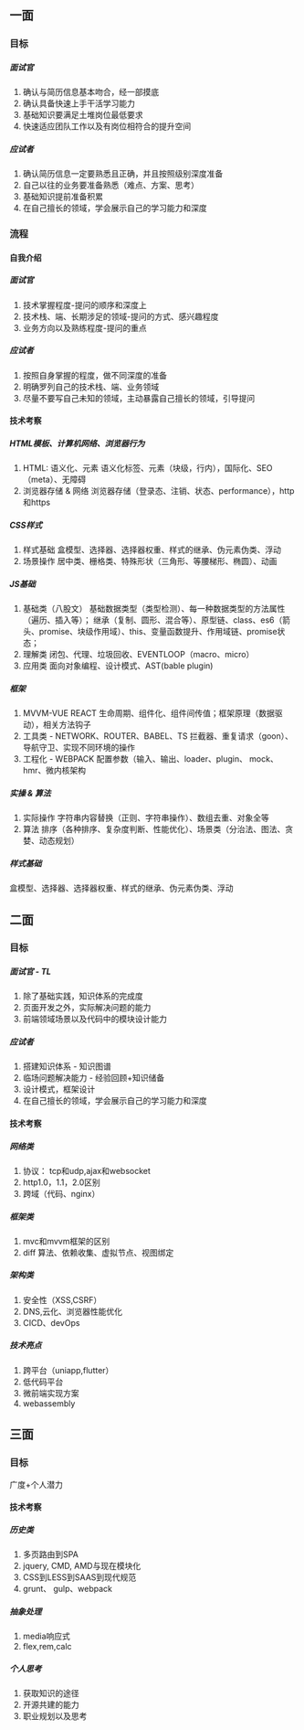 ## 一面
### 目标
##### 面试官
1. 确认与简历信息基本吻合，经一部摸底
2. 确认具备快速上手干活学习能力
3. 基础知识要满足土堆岗位最低要求
4. 快速适应团队工作以及有岗位相符合的提升空间

##### 应试者
1. 确认简历信息一定要熟悉且正确，并且按照级别深度准备
2. 自己以往的业务要准备熟悉（难点、方案、思考）
3. 基础知识提前准备积累
4. 在自己擅长的领域，学会展示自己的学习能力和深度

### 流程
#### 自我介绍
##### 面试官
1. 技术掌握程度-提问的顺序和深度上
2. 技术栈、端、长期涉足的领域-提问的方式、感兴趣程度
3. 业务方向以及熟练程度-提问的重点

##### 应试者
1. 按照自身掌握的程度，做不同深度的准备
2. 明确罗列自己的技术栈、端、业务领域
3. 尽量不要写自己未知的领域，主动暴露自己擅长的领域，引导提问

#### 技术考察
##### HTML模板、计算机网络、浏览器行为
1. HTML: 语义化、元素
语义化标签、元素（块级，行内），国际化、SEO（meta）、无障碍
2. 浏览器存储 & 网络
浏览器存储（登录态、注销、状态、performance），http和https
##### CSS样式
1. 样式基础
盒模型、选择器、选择器权重、样式的继承、伪元素伪类、浮动
2. 场景操作
居中类、栅格类、特殊形状（三角形、等腰梯形、椭圆）、动画
##### JS基础
1. 基础类（八股文）
基础数据类型（类型检测）、每一种数据类型的方法属性（遍历、插入等）；
继承（复制、圆形、混合等）、原型链、class、es6（箭头、promise、块级作用域）、this、变量函数提升、作用域链、promise状态；
2. 理解类
闭包、代理、垃圾回收、EVENTLOOP（macro、micro）
3. 应用类 
面向对象编程、设计模式、AST(bable plugin)
##### 框架
1. MVVM-VUE REACT 
生命周期、组件化、组件间传值；框架原理（数据驱动），相关方法钩子
2. 工具类 - NETWORK、ROUTER、BABEL、TS
拦截器、重复请求（goon）、导航守卫、实现不同环境的操作
3. 工程化 - WEBPACK 
配置参数（输入、输出、loader、plugin、 mock、hmr、微内核架构
##### 实操 & 算法
1. 实际操作
字符串内容替换（正则、字符串操作）、数组去重、对象全等
2. 算法
排序（各种排序、复杂度判断、性能优化）、场景类（分治法、图法、贪婪、动态规划）
##### 样式基础
盒模型、选择器、选择器权重、样式的继承、伪元素伪类、浮动

## 二面
### 目标
##### 面试官 - TL
1. 除了基础实践，知识体系的完成度
2. 页面开发之外，实际解决问题的能力
3. 前端领域场景以及代码中的模块设计能力

##### 应试者
1. 搭建知识体系 - 知识图谱
2. 临场问题解决能力 - 经验回顾+知识储备
3. 设计模式，框架设计
4. 在自己擅长的领域，学会展示自己的学习能力和深度

#### 技术考察
##### 网络类
1. 协议： tcp和udp,ajax和websocket
2. http1.0，1.1，2.0区别
3. 跨域（代码、nginx）
##### 框架类
1. mvc和mvvm框架的区别
2. diff 算法、依赖收集、虚拟节点、视图绑定
##### 架构类
1. 安全性（XSS,CSRF）
2. DNS,云化、浏览器性能优化
3. CICD、devOps
##### 技术亮点
1. 跨平台（uniapp,flutter）
2. 低代码平台
3. 微前端实现方案
4. webassembly
## 三面
### 目标
广度+个人潜力
#### 技术考察
##### 历史类
1. 多页路由到SPA
2. jquery, CMD, AMD与现在模块化
3. CSS到LESS到SAAS到现代规范
4. grunt、 gulp、webpack
##### 抽象处理
1. media响应式
2. flex,rem,calc
##### 个人思考
1. 获取知识的途径
2. 开源共建的能力
3. 职业规划以及思考

